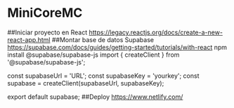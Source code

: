 # MiniCoreMC
##Iniciar proyecto en React
https://legacy.reactjs.org/docs/create-a-new-react-app.html
##Montar base de datos Supabase
https://supabase.com/docs/guides/getting-started/tutorials/with-react
npm install @supabase/supabase-js
import { createClient } from '@supabase/supabase-js';

const supabaseUrl = 'URL';
const supabaseKey = 'yourkey';
const supabase = createClient(supabaseUrl, supabaseKey);

export default supabase;
##Deploy
https://www.netlify.com/
